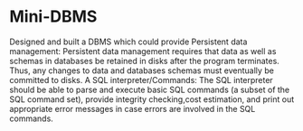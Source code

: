 # Mini-DBMS
Designed and built a DBMS which could provide 
Persistent data management: Persistent data management requires that data as well as schemas in databases be retained in disks after the program terminates. Thus, any changes to data and databases schemas must eventually be committed to disks.
A SQL interpreter/Commands: The SQL interpreter should be able to parse and execute basic SQL commands (a subset of the SQL command set), provide integrity checking,cost estimation, and print out appropriate error messages in case errors are involved in the SQL commands.
